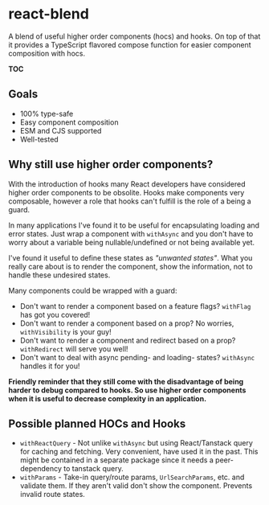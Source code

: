 # react-blend

A blend of useful higher order components (hocs) and hooks.
On top of that it provides a TypeScript flavored compose function for easier component composition with hocs. 

__TOC__

## Goals

- 100% type-safe 
- Easy component composition
- ESM and CJS supported
- Well-tested

## Why still use higher order components?

With the introduction of hooks many React developers have considered higher order components to be obsolite. 
Hooks make components very composable, however a role that hooks can't fulfill is the role of a being a guard. 

In many applications I've found it to be useful for encapsulating loading and error states. 
Just wrap a component with `withAsync` and you don't have to worry about a variable being nullable/undefined or not being available yet.

I've found it useful to define these states as _"unwanted states"_. 
What you really care about is to render the component, show the information, not to handle these undesired states.

Many components could be wrapped with a guard:
- Don't want to render a component based on a feature flags? `withFlag` has got you covered!
- Don't want to render a component based on a prop? No worries, `withVisibility` is your guy!
- Don't want to render a component and redirect based on a prop? `withRedirect` will serve you well!
- Don't want to deal with async pending- and loading- states? `withAsync` handles it for you!

**Friendly reminder that they still come with the disadvantage of being harder to debug compared to hooks. 
So use higher order components when it is useful to decrease complexity in an application.**

## Possible planned HOCs and Hooks

- `withReactQuery` - Not unlike `withAsync` but using React/Tanstack query for caching and fetching. Very convenient, have used it in the past. This might be contained in a separate package since it needs a peer-dependency to tanstack query.
- `withParams` - Take-in query/route params, `UrlSearchParams`, etc. and validate them. If they aren't valid don't show the component. Prevents invalid route states.
